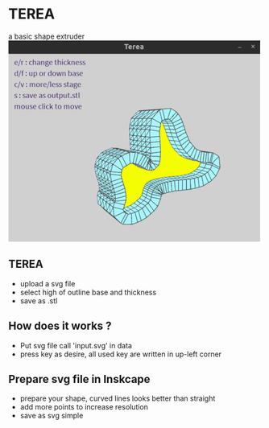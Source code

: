 # TEREA
a basic shape extruder
![TeraaExample](imgs/terea.png)

## TEREA

  - upload a svg file
  - select high of outline base and thickness
  - save as .stl
 
## How does it works ?

 - Put svg file call 'input.svg' in data 
 - press key as desire, all used key are written in up-left corner


## Prepare svg file in Inskcape
 - prepare your shape, curved lines looks better than straight
 - add more points to increase resolution
 - save as svg simple
